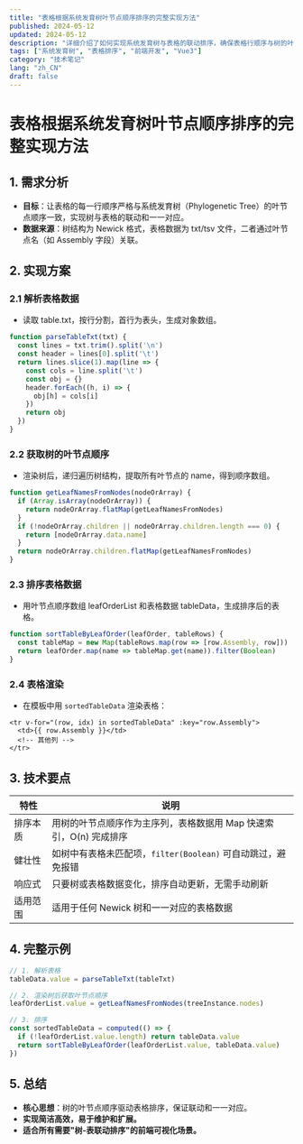 ```yaml
---
title: "表格根据系统发育树叶节点顺序排序的完整实现方法"
published: 2024-05-12
updated: 2024-05-12
description: "详细介绍了如何实现系统发育树与表格的联动排序，确保表格行顺序与树的叶节点顺序严格一致。"
tags: ["系统发育树", "表格排序", "前端开发", "Vue3"]
category: "技术笔记"
lang: "zh_CN"
draft: false
---
```


# 表格根据系统发育树叶节点顺序排序的完整实现方法

## 1. 需求分析

- **目标**：让表格的每一行顺序严格与系统发育树（Phylogenetic Tree）的叶节点顺序一致，实现树与表格的联动和一一对应。
- **数据来源**：树结构为 Newick 格式，表格数据为 txt/tsv 文件，二者通过叶节点名（如 Assembly 字段）关联。

## 2. 实现方案

### 2.1 解析表格数据

- 读取 table.txt，按行分割，首行为表头，生成对象数组。

```js
function parseTableTxt(txt) {
  const lines = txt.trim().split('\n')
  const header = lines[0].split('\t')
  return lines.slice(1).map(line => {
    const cols = line.split('\t')
    const obj = {}
    header.forEach((h, i) => {
      obj[h] = cols[i]
    })
    return obj
  })
}
```

### 2.2 获取树的叶节点顺序

- 渲染树后，递归遍历树结构，提取所有叶节点的 name，得到顺序数组。

```js
function getLeafNamesFromNodes(nodeOrArray) {
  if (Array.isArray(nodeOrArray)) {
    return nodeOrArray.flatMap(getLeafNamesFromNodes)
  }
  if (!nodeOrArray.children || nodeOrArray.children.length === 0) {
    return [nodeOrArray.data.name]
  }
  return nodeOrArray.children.flatMap(getLeafNamesFromNodes)
}
```

### 2.3 排序表格数据

- 用叶节点顺序数组 leafOrderList 和表格数据 tableData，生成排序后的表格。

```js
function sortTableByLeafOrder(leafOrder, tableRows) {
  const tableMap = new Map(tableRows.map(row => [row.Assembly, row]))
  return leafOrder.map(name => tableMap.get(name)).filter(Boolean)
}
```

### 2.4 表格渲染

- 在模板中用 `sortedTableData` 渲染表格：

```vue
<tr v-for="(row, idx) in sortedTableData" :key="row.Assembly">
  <td>{{ row.Assembly }}</td>
  <!-- 其他列 -->
</tr>
```

## 3. 技术要点

| 特性 | 说明 |
|------|------|
| 排序本质 | 用树的叶节点顺序作为主序列，表格数据用 Map 快速索引，O(n) 完成排序 |
| 健壮性 | 如树中有表格未匹配项，`filter(Boolean)` 可自动跳过，避免报错 |
| 响应式 | 只要树或表格数据变化，排序自动更新，无需手动刷新 |
| 适用范围 | 适用于任何 Newick 树和一一对应的表格数据 |

## 4. 完整示例

```js
// 1. 解析表格
tableData.value = parseTableTxt(tableTxt)

// 2. 渲染树后获取叶节点顺序
leafOrderList.value = getLeafNamesFromNodes(treeInstance.nodes)

// 3. 排序
const sortedTableData = computed(() => {
  if (!leafOrderList.value.length) return tableData.value
  return sortTableByLeafOrder(leafOrderList.value, tableData.value)
})
```

## 5. 总结

- **核心思想**：树的叶节点顺序驱动表格排序，保证联动和一一对应。
- **实现简洁高效，易于维护和扩展。**
- **适合所有需要"树-表联动排序"的前端可视化场景。** 
